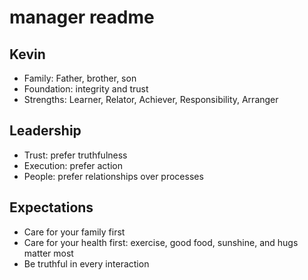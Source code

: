 # manager readme

## Kevin
* Family: Father, brother, son
* Foundation: integrity and trust
* Strengths: Learner, Relator, Achiever, Responsibility, Arranger

## Leadership
* Trust: prefer truthfulness
* Execution: prefer action
* People: prefer relationships over processes

## Expectations
* Care for your family first
* Care for your health first: exercise, good food, sunshine, and hugs matter most
* Be truthful in every interaction
